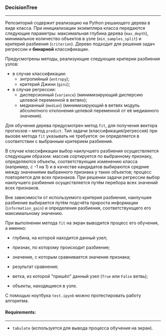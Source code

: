 ### DecisionTree
---

Репозиторий содержит реализацию на Python решающего дерева в виде класса. При инициализации экземпляра класса передаются следующие параметры: максимальная глубина дерева (`max_depth`), минимальное количество объектов в узле (`min_samples_split`) и критерий разбиения (`criterion`). Дерево подходит для решения задач регрессии и **бинарной** классификации.

Предусмотрены методы, реализующие следующие критерии разбиения узлов:

- в случае классификации:
    - энтропийный (`entropy`);
    - критерий Джини (`gini`);
- в случае регрессии:
    - дисперсионный (`variance`) (минимизирующий дисперсию целевой переменной в ветвях);
    - медианный (`median`) (минимизирующий в ветвях модуль абсолютного отклонения целевой переменной от её медианного значения).
    
Для обучения дерева предусмотрен метод `fit`, для получения вектора прогнозов – метод `predict`. Тип задачи (классификация/регрессия) при вызове метода `fit` указывать не требуется: он определяется в соответствии с выбранным критерием разбиения.

В случае классификации выбор наилучшего разбиения осуществляется следующим образом: массив сортируется по выбранному признаку, определяются объекты, соответствующие изменению класса (например, с -1 на 1) и в качестве кандидатов выбираются средние между значениями выбранного признака у таких объектов; процесс повторяется для всех признаков. При решении задачи регрессии выбор наилучшего разбиения осуществляется путём перебора всех значений всех признаков. 

Вне зависимости от используемого критерия разбиения, наилучшее разбиение выбирается путём подсчёта прироста информации (`information_gain`) и определения разбиения, соответствующего его максимальному значению.

При выполнении метода `fit` на экран выводится процесс его обучения, а именно:

- глубина, на которой находится данный узел;

- признак, по которому происходит разбиение;

- значение, с которым сравнивается значение признака;

- результат сравнения;

- ветка, из которой "пришёл" данный узел (`True` или `False` ветвь);

- объекты, находящиеся в узле.

С помощью ноутбука `test.ipynb` можно протестировать работу алгоритма.

#### Requirements:
-----

- `tabulate` (используется для вывода процесса обучения на экран).
